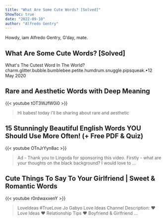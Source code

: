 ```yaml
---
title: "What Are Some Cute Words? [Solved]"
ShowToc: true 
date: "2022-09-10"
author: "Alfredo Gentry" 
---
```


Howdy, iam Alfredo Gentry, G’day, mate.
## What Are Some Cute Words? [Solved]
What's The Cutest Word In The World?charm.glitter.bubble.bumblebee.petite.humdrum.snuggle.pipsqueak.•12 May 2020

## Rare and Aesthetic Words with Deep Meaning
{{< youtube tOT3WJfW0i0 >}}
>Hi babes! today i'll be sharing about rare and aesthetic 

## 15 Stunningly Beautiful English Words YOU Should Use More Often! (+ Free PDF & Quiz)
{{< youtube OTnJrYyn8ac >}}
>Ad - Thank you to Lingoda for sponsoring this video. Firstly - what are your thoughts on the black background? I would love to ...

## Cute Things To Say To Your Girlfriend | Sweet & Romantic Words
{{< youtube r0rdwaxxenY >}}
>LoveIdeas #TrueLove Jo Gabyo Love Ideas Channel Description: ❤ Love Ideas ❤ Relationship Tips ❤ Boyfriend & Girlfriend ...

